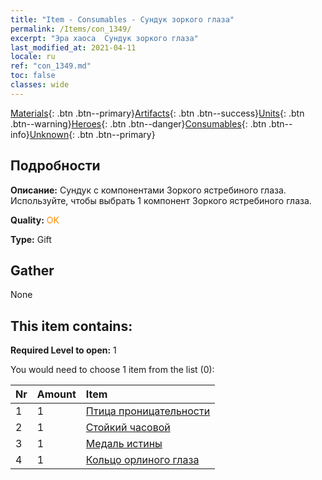 ```yaml
---
title: "Item - Consumables - Сундук зоркого глаза"
permalink: /Items/con_1349/
excerpt: "Эра хаоса  Сундук зоркого глаза"
last_modified_at: 2021-04-11
locale: ru
ref: "con_1349.md"
toc: false
classes: wide
---
```

 [Materials](/ru/Items/){: .btn .btn--primary}[Artifacts](/ru/Items/Artifacts/){: .btn .btn--success}[Units](/ru/Items/Units/){: .btn .btn--warning}[Heroes](/ru/Items/Heroes/){: .btn .btn--danger}[Consumables](/ru/Items/Consumables/){: .btn .btn--info}[Unknown](/ru/Items/Unknown/){: .btn .btn--primary}

## Подробности
 **Описание:** Сундук с компонентами Зоркого ястребиного глаза. Используйте, чтобы выбрать 1 компонент Зоркого ястребиного глаза.

 **Quality:** <span style="color: #FF8C00">OK</span>

 **Type:** Gift

## Gather

  None

## This item contains:

 **Required Level to open:** 1

 You would need to choose 1 item from the list (0):

  | Nr | Amount |     Item    |
  |:---|:-------|:------------|
  | 1 | 1 | [Птица проницательности](/ru/Items/art_132/) | 
  | 2 | 1 | [Стойкий часовой](/ru/Items/art_133/) | 
  | 3 | 1 | [Медаль истины](/ru/Items/art_134/) | 
  | 4 | 1 | [Кольцо орлиного глаза](/ru/Items/art_135/) | 
